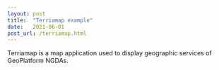 ```yaml
---
layout: post
title:  "Terriamap example"
date:   2021-06-01
post_url: /terriamap.html
---
```


Terriamap is a map application used to display geographic services of GeoPlatform NGDAs.